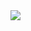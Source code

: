 <img src="https://github.com/HajMichal/SolVestApp/blob/5df7357321af9178bca66b59a1b74dcb57b45bfd/assets/images/solVEST/solvest-high-resolution-logo-transparent.png" />
